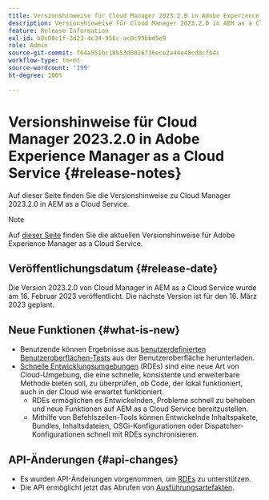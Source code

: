 ```yaml
---
title: Versionshinweise für Cloud Manager 2023.2.0 in Adobe Experience Manager as a Cloud Service
description: Versionshinweise für Cloud Manager 2023.2.0 in AEM as a Cloud Service.
feature: Release Information
exl-id: b8c08c1f-3d23-4c34-956c-ac0c99bbd5e9
role: Admin
source-git-commit: f64a551bc18b53d0026736ece2a44e48cd0cfb4c
workflow-type: tm+mt
source-wordcount: '199'
ht-degree: 100%

---
```


# Versionshinweise für Cloud Manager 2023.2.0 in Adobe Experience Manager as a Cloud Service {#release-notes}

Auf dieser Seite finden Sie die Versionshinweise zu Cloud Manager 2023.2.0 in AEM as a Cloud Service.

>[!NOTE]
>
>Auf [dieser Seite](/help/release-notes/release-notes-cloud/release-notes-current.md) finden Sie die aktuellen Versionshinweise für Adobe Experience Manager as a Cloud Service.

## Veröffentlichungsdatum {#release-date}

Die Version 2023.2.0 von Cloud Manager in AEM as a Cloud Service wurde am 16. Februar 2023 veröffentlicht. Die nächste Version ist für den 16. März 2023 geplant.

## Neue Funktionen {#what-is-new}

* Benutzende können Ergebnisse aus [benutzerdefinierten Benutzeroberflächen-Tests](/help/implementing/cloud-manager/ui-testing.md) aus der Benutzeroberfläche herunterladen.
* [Schnelle Entwicklungsumgebungen](/help/implementing/developing/introduction/rapid-development-environments.md) (RDEs) sind eine neue Art von Cloud-Umgebung, die eine schnelle, konsistente und erweiterbare Methode bieten soll, zu überprüfen, ob Code, der lokal funktioniert, auch in der Cloud wie erwartet funktioniert.
   * RDEs ermöglichen es Entwickelnden, Probleme schnell zu beheben und neue Funktionen auf AEM as a Cloud Service bereitzustellen.
   * Mithilfe von Befehlszeilen-Tools können Entwickelnde Inhaltspakete, Bundles, Inhaltsdateien, OSGi-Konfigurationen oder Dispatcher-Konfigurationen schnell mit RDEs synchronisieren.

## API-Änderungen {#api-changes}

* Es wurden API-Änderungen vorgenommen, um [RDEs](https://developer.adobe.com/experience-cloud/cloud-manager/reference/api/#tag/Rapid-Development-Environments) zu unterstützen.
* Die API ermöglicht jetzt das Abrufen von [Ausführungsartefakten](https://developer.adobe.com/experience-cloud/cloud-manager/reference/api/#tag/Execution-Artifacts).

